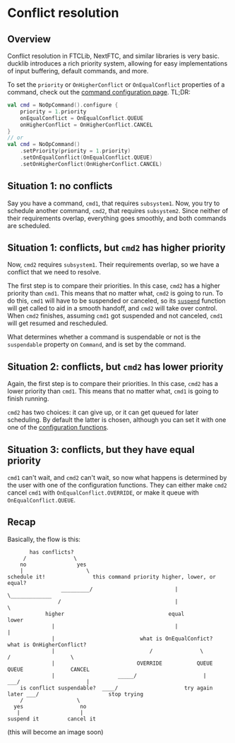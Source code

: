 # Conflict resolution

## Overview

Conflict resolution in FTCLib, NextFTC, and similar libraries is very basic.
ducklib introduces a rich priority system,
allowing for easy implementations of input buffering,
default commands,
and more.

To set the `priority` or `OnHigherConflict` or `OnEqualConflict` properties of a command,
check out the [command configuration page](/commands/index.md#configuration).
TL;DR:

```kotlin
val cmd = NoOpCommand().configure {
    priority = 1.priority
    onEqualConflict = OnEqualConflict.QUEUE
    onHigherConflict = OnHigherConflict.CANCEL
}
// or
val cmd = NoOpCommand()
    .setPriority(priority = 1.priority)
    .setOnEqualConflict(OnEqualConflict.QUEUE)
    .setOnHigherConflict(OnHigherConflict.CANCEL)
```

## Situation 1: no conflicts

Say you have a command, `cmd1`, that requires `subsystem1`.
Now, you try to schedule another command, `cmd2`, that requires `subsystem2`.
Since neither of their requirements overlap,
everything goes smoothly, and both commands are scheduled.

## Situation 1: conflicts, but `cmd2` has higher priority

Now, `cmd2` requires `subsystem1`.
Their requirements overlap, so we have a conflict that we need to resolve.

The first step is to compare their priorities.
In this case, `cmd2` has a higher priority than `cmd1`.
This means that no matter what, `cmd2` is going to run.
To do this, `cmd1` will have to be suspended or canceled,
so its [`suspend`](/commands/index.md#suspend-and-resume) function will get called to aid in a smooth handoff,
and `cmd2` will take over control.
When `cmd2` finishes,
assuming `cmd1` got suspended and not canceled,
`cmd1` will get resumed and rescheduled.

What determines whether a command is suspendable or not is the `suspendable` property on `Command`, and is set by the command.

## Situation 2: conflicts, but `cmd2` has lower priority

Again, the first step is to compare their priorities.
In this case, `cmd2` has a lower priority than `cmd1`.
This means that no matter what, `cmd1` is going to finish running.

`cmd2` has two choices:
it can give up,
or it can get queued for later scheduling.
By default the latter is chosen,
although you can set it with one one of the [configuration functions](/commands/index.md#configuration).

## Situation 3: conflicts, but they have equal priority

`cmd1` can't wait,
and `cmd2` can't wait,
so now what happens is determined by the user with one of the configuration functions.
They can either make `cmd2` cancel `cmd1` with `OnEqualConflict.OVERRIDE`,
or make it queue with `OnEqualConflict.QUEUE`.

## Recap

Basically, the flow is this:
```
       has conflicts?
     /               \
    no                yes
    |                    \
schedule it!               this command priority higher, lower, or equal?
                 _________/                          |                    \_____________
                /                                    |                                   \
            higher                                 equal                               lower
              |                                      |                                   |
              |                           what is OnEqualConfict?                what is OnHigherConflict?
              |                              /               \                    /                   \
              |                          OVERRIDE           QUEUE               QUEUE               CANCEL
              |                    _____/                     |              ___/                     |
    is conflict suspendable?  ____/                     try again later ___/                      stop trying
    /                 \
  yes                  no
   |                   |
suspend it         cancel it
```
(this will become an image soon)
